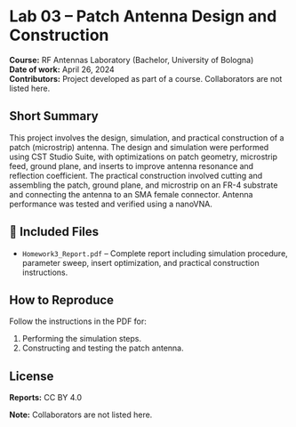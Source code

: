 # Lab 03 – Patch Antenna Design and Construction

**Course:** RF Antennas Laboratory (Bachelor, University of Bologna)  
**Date of work:** April 26, 2024  
**Contributors:** Project developed as part of a course. Collaborators are not listed here.

## Short Summary 
This project involves the design, simulation, and practical construction of a patch (microstrip) antenna. The design and simulation were performed using CST Studio Suite, with optimizations on patch geometry, microstrip feed, ground plane, and inserts to improve antenna resonance and reflection coefficient. The practical construction involved cutting and assembling the patch, ground plane, and microstrip on an FR-4 substrate and connecting the antenna to an SMA female connector. Antenna performance was tested and verified using a nanoVNA.

## 📂 Included Files 
- `Homework3_Report.pdf`  – Complete report including simulation procedure, parameter sweep, insert optimization, and practical construction instructions.

## How to Reproduce 
Follow the instructions in the PDF for:
1. Performing the simulation steps.
2. Constructing and testing the patch antenna.

## License 
**Reports:** CC BY 4.0 

**Note:** Collaborators are not listed here.
